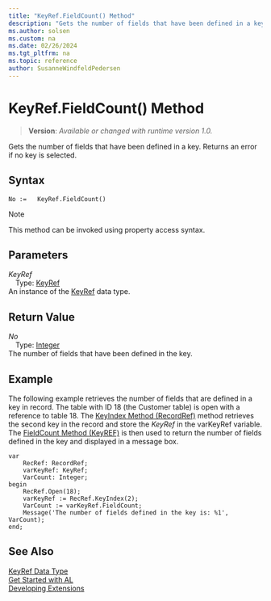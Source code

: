 ```yaml
---
title: "KeyRef.FieldCount() Method"
description: "Gets the number of fields that have been defined in a key."
ms.author: solsen
ms.custom: na
ms.date: 02/26/2024
ms.tgt_pltfrm: na
ms.topic: reference
author: SusanneWindfeldPedersen
---
```

[//]: # (START>DO_NOT_EDIT)
[//]: # (IMPORTANT:Do not edit any of the content between here and the END>DO_NOT_EDIT.)
[//]: # (Any modifications should be made in the .xml files in the ModernDev repo.)
# KeyRef.FieldCount() Method
> **Version**: _Available or changed with runtime version 1.0._

Gets the number of fields that have been defined in a key. Returns an error if no key is selected.


## Syntax
```AL
No :=   KeyRef.FieldCount()
```
> [!NOTE]
> This method can be invoked using property access syntax.
## Parameters
*KeyRef*  
&emsp;Type: [KeyRef](keyref-data-type.md)  
An instance of the [KeyRef](keyref-data-type.md) data type.  

## Return Value
*No*  
&emsp;Type: [Integer](../integer/integer-data-type.md)  
The number of fields that have been defined in the key.


[//]: # (IMPORTANT: END>DO_NOT_EDIT)

## Example

The following example retrieves the number of fields that are defined in a key in record. The table with ID 18 \(the Customer table\) is open with a reference to table 18. The [KeyIndex Method \(RecordRef\)](../library.md) method retrieves the second key in the record and store the *KeyRef* in the varKeyRef variable. The [FieldCount Method \(KeyREF\)](../library.md) is then used to return the number of fields defined in the key and displayed in a message box.
 
```al
var
    RecRef: RecordRef;
    varKeyRef: KeyRef;
    VarCount: Integer;
begin 
    RecRef.Open(18);  
    varKeyRef := RecRef.KeyIndex(2);  
    VarCount := varKeyRef.FieldCount;  
    Message('The number of fields defined in the key is: %1', VarCount);  
end;
```  
  

## See Also
[KeyRef Data Type](keyref-data-type.md)  
[Get Started with AL](../../devenv-get-started.md)  
[Developing Extensions](../../devenv-dev-overview.md)